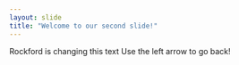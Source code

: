 ```yaml
---
layout: slide
title: "Welcome to our second slide!"
---
```

Rockford is changing this text
Use the left arrow to go back!
